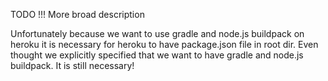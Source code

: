 TODO !!! More broad description

Unfortunately because we want to use gradle and node.js buildpack on heroku it is necessary for heroku to have package.json file in root dir.
Even thought we explicitly specified that we want to have gradle and node.js buildpack. It is still necessary!


